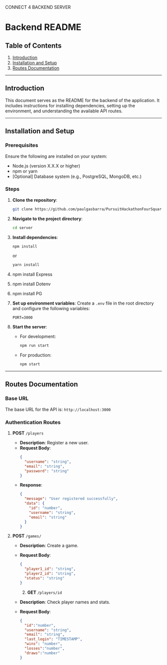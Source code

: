 CONNECT 4 BACKEND SERVER

# Backend README

## Table of Contents
1. [Introduction](#introduction)
2. [Installation and Setup](#installation-and-setup)
3. [Routes Documentation](#routes-documentation)

---

## Introduction
This document serves as the README for the backend of the application. It includes instructions for installing dependencies, setting up the environment, and understanding the available API routes.

---

## Installation and Setup

### Prerequisites
Ensure the following are installed on your system:
- Node.js (version X.X.X or higher)
- npm or yarn
- [Optional] Database system (e.g., PostgreSQL, MongoDB, etc.)


### Steps
1. **Clone the repository**:
   ```bash
   git clone https://github.com/paulgasbarra/PursuitHackathonFourSquare.git
   ```

2. **Navigate to the project directory**:
   ```bash
   cd server
   ```

3. **Install dependencies**:
   ```bash
   npm install
   ```
   or
   ```bash
   yarn install
   ```
1. npm install Express
2. npm install Dotenv
3. npm install PG

4. **Set up environment variables**:
   Create a `.env` file in the root directory and configure the following variables:
   ```env
   PORT=3000
   ```

5. **Start the server**:
   - For development:
     ```bash
     npm run start
     ```
   - For production:
     ```bash
     npm start
     ```

---

## Routes Documentation

### Base URL
The base URL for the API is: `http://localhost:3000`

### Authentication Routes
1. **POST** `/players`
   - **Description**: Register a new user.
   - **Request Body**:
     ```json
     {
       "username": "string",
       "email": "string",
       "password": "string"
     }
     ```
   - **Response**:
     ```json
     {
       "message": "User registered successfully",
       "data": {
         "id": "number",
         "username": "string",
         "email": "string"
       }
     }
     ```

2. **POST** `/games/`
   - **Description**: Create a game.
   - **Request Body**:
     ```json
     {
       "player1_id": "string",
       "player2_id": "string",
       "status": "string"
     }
     ```

     2. **GET** `/players/id`
   - **Description**: Check player names and stats.
   - **Request Body**:
     ```json
     {
       "id":"number",
       "username": "string",
       "email": "string",
       "last_login": "TIMESTAMP",
       "wins": "number",
       "losses":"number",
       "draws":"number"
     }
     ```
